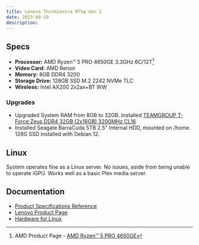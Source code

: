 ```yaml
---
title: Lenovo ThinkCentre M75q Gen 2
date: 2023-09-19
description: 
---
```


## Specs  

- **Processor:** AMD Ryzen™ 5 PRO 4650GE 3.3GHz 6C/12T[^1]
- **Video Card:** AMD Renoir
- **Memory:** 8GB DDR4 3200
- **Storage Drive:** 128GB SSD M.2 2242 NVMe TLC
- **Wireless:** Intel AX200 2x2ax+BT WW

[^1]: AMD Product Page - [AMD Ryzen™ 5 PRO 4650GE](https://www.amd.com/en/products/apu/amd-ryzen-5-pro-4650ge)

### Upgrades

- Upgraded System RAM from 8GB to 32GB. Installed [TEAMGROUP T-Force Zeus DDR4 32GB (2x16GB) 3200MHz CL16](https://www.amazon.com/gp/product/B08W224DXL/)
- Installed Seagate BarraCuda 5TB 2.5" Internal HDD, mounted on /home. 128G SSD installed with Debian 12.

## Linux

System operates fine as a Linux server. No issues, aside from being unable to operate iGPU. Works well as a basic Plex media server.





## Documentation

- [Product Specifications Reference](https://psref.lenovo.com/syspool/Sys/PDF/ThinkCentre/ThinkCentre_M75q_Gen_2/ThinkCentre_M75q_Gen_2_Spec.pdf)
- [Lenovo Product Page](https://www.lenovo.com/us/en/p/desktops/thinkcentre/m-series-tiny/thinkcentre-m75q-gen-2/11tc1mtm7g2)
- [Hardware for Linux](https://linux-hardware.org/?probe=2179b0b458)